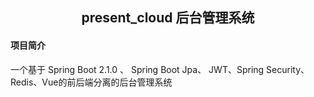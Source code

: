 <h2 style="text-align: center">present_cloud 后台管理系统</h2>


#### 项目简介
一个基于 Spring Boot 2.1.0 、 Spring Boot Jpa、 JWT、Spring Security、Redis、Vue的前后端分离的后台管理系统

